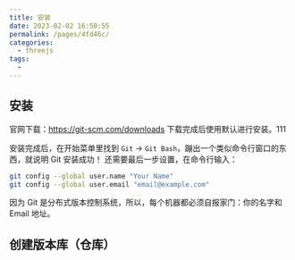 ```yaml
---
title: 安装
date: 2023-02-02 16:50:55
permalink: /pages/4fd46c/
categories:
  - threejs
tags:
  - 
---
```


## 安装

官网下载：<https://git-scm.com/downloads> 下载完成后使用默认进行安装。111

安装完成后，在开始菜单里找到 `Git` -> `Git Bash`，蹦出一个类似命令行窗口的东西，就说明 Git 安装成功！
还需要最后一步设置，在命令行输入：

```bash
git config --global user.name "Your Name"
git config --global user.email "email@example.com"
```

因为 Git 是分布式版本控制系统，所以，每个机器都必须自报家门：你的名字和 Email 地址。

<!-- more -->

## 创建版本库（仓库）